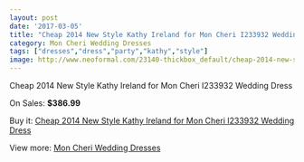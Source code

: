 ```yaml
---
layout: post
date: '2017-03-05'
title: "Cheap 2014 New Style Kathy Ireland for Mon Cheri I233932 Wedding Dress"
category: Mon Cheri Wedding Dresses
tags: ["dresses","dress","party","kathy","style"]
image: http://www.neoformal.com/23140-thickbox_default/cheap-2014-new-style-kathy-ireland-for-mon-cheri-i233932-wedding-dress.jpg
---
```

Cheap 2014 New Style Kathy Ireland for Mon Cheri I233932 Wedding Dress

On Sales: **$386.99**
<a href="https://www.neoformal.com/en/mon-cheri-wedding-dresses-2014/7732-cheap-2014-new-style-kathy-ireland-for-mon-cheri-i233932-wedding-dress.html"><amp-img layout="responsive" width="600" height="600" src="//www.neoformal.com/23140-thickbox_default/cheap-2014-new-style-kathy-ireland-for-mon-cheri-i233932-wedding-dress.jpg" alt="Cheap 2014 New Style Kathy Ireland for Mon Cheri I233932 Wedding Dress 0" /></a>
<a href="https://www.neoformal.com/en/mon-cheri-wedding-dresses-2014/7732-cheap-2014-new-style-kathy-ireland-for-mon-cheri-i233932-wedding-dress.html"><amp-img layout="responsive" width="600" height="600" src="//www.neoformal.com/23141-thickbox_default/cheap-2014-new-style-kathy-ireland-for-mon-cheri-i233932-wedding-dress.jpg" alt="Cheap 2014 New Style Kathy Ireland for Mon Cheri I233932 Wedding Dress 1" /></a>

Buy it: [Cheap 2014 New Style Kathy Ireland for Mon Cheri I233932 Wedding Dress](https://www.neoformal.com/en/mon-cheri-wedding-dresses-2014/7732-cheap-2014-new-style-kathy-ireland-for-mon-cheri-i233932-wedding-dress.html "Cheap 2014 New Style Kathy Ireland for Mon Cheri I233932 Wedding Dress")

View more: [Mon Cheri Wedding Dresses](https://www.neoformal.com/en/126-mon-cheri-wedding-dresses-2014 "Mon Cheri Wedding Dresses")